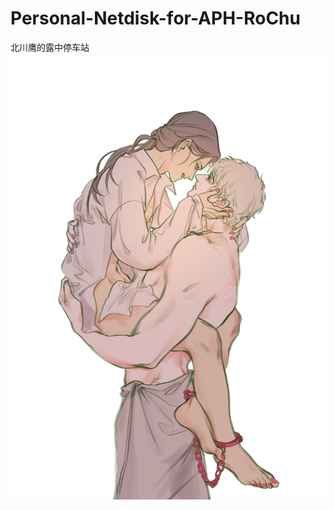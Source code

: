 # Personal-Netdisk-for-APH-RoChu
北川鹰的露中停车站
![Senorita](https://raw.githubusercontent.com/Anya-R-Chen/Personal-Netdisk-for-APH-RoChu/%E9%9C%B2%E4%B8%AD%E5%81%9C%E8%BD%A6%E5%9C%BA/Senorita.jpg)
